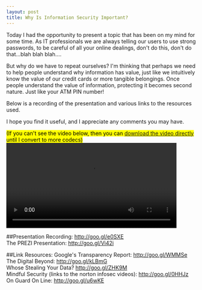 ```yaml
---
layout: post
title: Why Is Information Security Important?
---
```



Today I had the opportunity to present a topic that has been on my mind for some time.
As IT professionals we are always telling our users to use strong passwords, to
be careful of all your online dealings, don't do this, don't do that...blah blah blah....

But why do we have to repeat ourselves? I'm thinking that perhaps we need to help
people understand why information has value, just like we intuitively know the value
of our credit cards or more tangible belongings. Once people understand the value
of information, protecting it becomes second nature. Just like your ATM PIN number!

Below is a recording of the presentation and various links to the resources used.

I hope you find it useful, and I appreciate any comments you may have.

<mark>(If you can't see the video below, then you can <a href="http://goo.gl/e0SXE">download the video directly</a> until I convert to more codecs)</mark>
<video controls="controls" style="width: 450px;" src="https://s3.amazonaws.com/static.complispace.com/michael/presentations/The+Importance+of+Information+Security/Why+Is+Information+Security+Important.m4v">
<a href="https://s3.amazonaws.com/static.complispace.com/michael/presentations/The+Importance+of+Information+Security/Why+Is+Information+Security+Important.m4v">whyisinformationsecurityimportant.m4v</a>
</video>

##Presentation
Recording: <http://goo.gl/e0SXE>  
The PREZI Presentation: <http://goo.gl/Vi42i>  

##Link Resources:
Google's Transparency Report: <http://goo.gl/WMMSe>  
The Digital Beyond: <http://goo.gl/kLBmG>  
Whose Stealing Your Data? <http://goo.gl/ZHK9M>  
Mindful Security (links to the norton infosec videos): <http://goo.gl/0HHJz>  
On Guard On Line: <http://goo.gl/u6wKE>  
